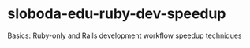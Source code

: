 sloboda-edu-ruby-dev-speedup
============================

Basics: Ruby-only and Rails development workflow speedup techniques
